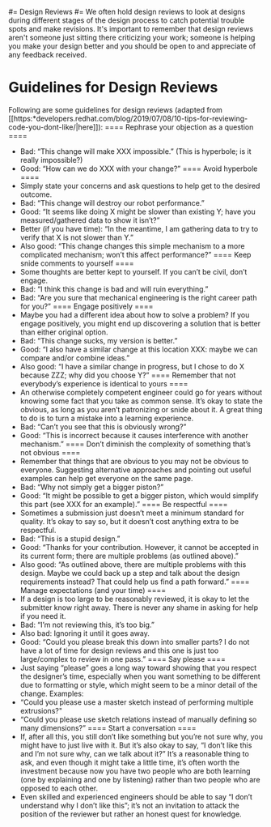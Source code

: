 #= Design Reviews #=
We often hold design reviews to look at designs during different stages of the design process to catch potential trouble spots and make revisions. It's important to remember that design reviews aren't someone just sitting there criticizing your work; someone is helping you make your design better and you should be open to and appreciate of any feedback received.

# Guidelines for Design Reviews #
Following are some guidelines for design reviews (adapted from [[https:*developers.redhat.com/blog/2019/07/08/10-tips-for-reviewing-code-you-dont-like/|here]]):
 ==== Rephrase your objection as a question ====
  - Bad: “This change will make XXX impossible.” (This is hyperbole; is it really impossible?)
  - Good: “How can we do XXX with your change?”
 ==== Avoid hyperbole ====
  - Simply state your concerns and ask questions to help get to the desired outcome.
  - Bad: “This change will destroy our robot performance.”
  - Good: “It seems like doing X might be slower than existing Y; have you measured/gathered data to show it isn’t?”
  - Better (if you have time): “In the meantime, I am gathering data to try to verify that X is not slower than Y.”
  - Also good: “This change changes this simple mechanism to a more complicated mechanism; won’t this affect performance?”
 ==== Keep snide comments to yourself ====
  - Some thoughts are better kept to yourself. If you can’t be civil, don’t engage.
  - Bad: “I think this change is bad and will ruin everything.”
  - Bad: “Are you sure that mechanical engineering is the right career path for you?”
 ==== Engage positively ====
  - Maybe you had a different idea about how to solve a problem? If you engage positively, you might end up discovering a solution that is better than either original option.
  - Bad: “This change sucks, my version is better.”
  - Good: “I also have a similar change at this location XXX: maybe we can compare and/or combine ideas.”
  - Also good: “I have a similar change in progress, but I chose to do X because ZZZ; why did you choose Y?”
 ==== Remember that not everybody’s experience is identical to yours ====
  - An otherwise completely competent engineer could go for years without knowing some fact that you take as common sense. It’s okay to state the obvious, as long as you aren’t patronizing or snide about it. A great thing to do is to turn a mistake into a learning experience. 
  - Bad: “Can’t you see that this is obviously wrong?”
  - Good: “This is incorrect because it causes interference with another mechanism.”
 ==== Don’t diminish the complexity of something that’s not obvious ====
  - Remember that things that are obvious to you may not be obvious to everyone. Suggesting alternative approaches and pointing out useful examples can help get everyone on the same page.
  - Bad: “Why not simply get a bigger piston?”
  - Good: “It might be possible to get a bigger piston, which would simplify this part (see XXX for an example).”
 ==== Be respectful ====
  - Sometimes a submission just doesn’t meet a minimum standard for quality. It’s okay to say so, but it doesn’t cost anything extra to be respectful.
  - Bad: “This is a stupid design.”
  - Good: “Thanks for your contribution. However, it cannot be accepted in its current form; there are multiple problems (as outlined above).”
  - Also good: “As outlined above, there are multiple problems with this design.  Maybe we could back up a step and talk about the design requirements instead?  That could help us find a path forward.”
 ==== Manage expectations (and your time) ====
  - If a design is too large to be reasonably reviewed, it is okay to let the submitter know right away. There is never any shame in asking for help if you need it.
  - Bad: “I’m not reviewing this, it’s too big.”
  - Also bad: Ignoring it until it goes away.
  - Good: “Could you please break this down into smaller parts? I do not have a lot of time for design reviews and this one is just too large/complex to review in one pass.”
 ==== Say please ====
  - Just saying “please” goes a long way toward showing that you respect the designer’s time, especially when you want something to be different due to formatting or style, which might seem to be a minor detail of the change. Examples:
  - “Could you please use a master sketch instead of performing multiple extrusions?"
  - “Could you please use sketch relations instead of manually defining so many dimensions?”
 ==== Start a conversation ====
  - If, after all this, you still don’t like something but you’re not sure why, you might have to just live with it. But it’s also okay to say, “I don’t like this and I’m not sure why, can we talk about it?” It’s a reasonable thing to ask, and even though it might take a little time, it’s often worth the investment because now you have two people who are both learning (one by explaining and one by listening) rather than two people who are opposed to each other.
  - Even skilled and experienced engineers should be able to say “I don’t understand why I don’t like this”; it’s not an invitation to attack the position of the reviewer but rather an honest quest for knowledge.